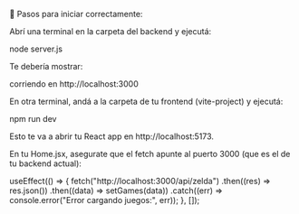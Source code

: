 🚀 Pasos para iniciar correctamente:

Abrí una terminal en la carpeta del backend y ejecutá:

node server.js

Te debería mostrar:

corriendo en http://localhost:3000

En otra terminal, andá a la carpeta de tu frontend (vite-project) y ejecutá:

npm run dev

Esto te va a abrir tu React app en http://localhost:5173.

En tu Home.jsx, asegurate que el fetch apunte al puerto 3000 (que es el de tu backend actual):

useEffect(() => {
fetch("http://localhost:3000/api/zelda")
.then((res) => res.json())
.then((data) => setGames(data))
.catch((err) => console.error("Error cargando juegos:", err));
}, []);

